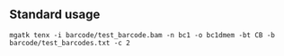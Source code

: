 
## Standard usage

```
mgatk tenx -i barcode/test_barcode.bam -n bc1 -o bc1dmem -bt CB -b barcode/test_barcodes.txt -c 2

```
